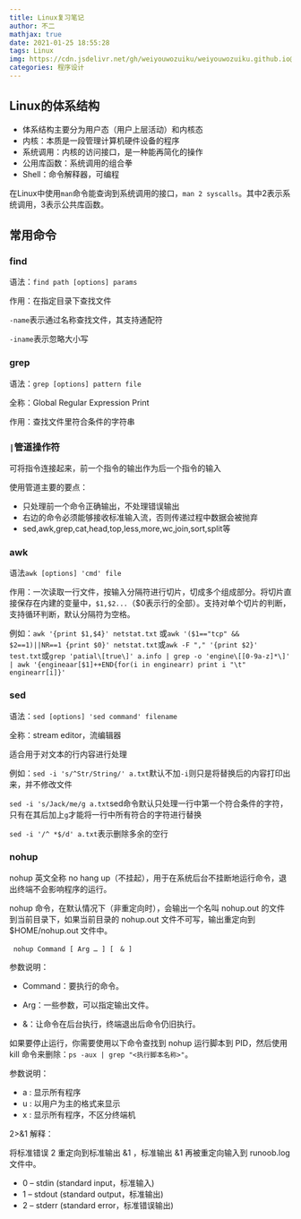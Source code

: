 ```yaml
---
title: Linux复习笔记
author: 不二
mathjax: true
date: 2021-01-25 18:55:28
tags: Linux
img: https://cdn.jsdelivr.net/gh/weiyouwozuiku/weiyouwozuiku.github.io@src/source/_posts/PageImg/linux.jpg
categories: 程序设计
---
```


## Linux的体系结构

- 体系结构主要分为用户态（用户上层活动）和内核态
- 内核：本质是一段管理计算机硬件设备的程序
- 系统调用：内核的访问接口，是一种能再简化的操作
- 公用库函数：系统调用的组合拳
- Shell：命令解释器，可编程

在Linux中使用`man`命令能查询到系统调用的接口，`man 2 syscalls`。其中2表示系统调用，3表示公共库函数。

## 常用命令

### find

语法：`find path [options] params`

作用：在指定目录下查找文件

`-name`表示通过名称查找文件，其支持通配符

`-iname`表示忽略大小写

### grep

语法：`grep [options] pattern file`

全称：Global Regular Expression Print

作用：查找文件里符合条件的字符串

### `|`管道操作符

可将指令连接起来，前一个指令的输出作为后一个指令的输入

使用管道主要的要点：

- 只处理前一个命令正确输出，不处理错误输出
- 右边的命令必须能够接收标准输入流，否则传递过程中数据会被抛弃
- sed,awk,grep,cat,head,top,less,more,wc,join,sort,split等

### awk

语法`awk [options] 'cmd' file`

作用：一次读取一行文件，按输入分隔符进行切片，切成多个组成部分。将切片直接保存在内建的变量中，`$1,$2...`（$0表示行的全部）。支持对单个切片的判断，支持循环判断，默认分隔符为空格。

例如：`awk '{print $1,$4}' netstat.txt` 或`awk '($1=="tcp" && $2==1)||NR==1 {print $0}' netstat.txt`或`awk -F "," '{print $2}' test.txt`或`grep 'patial\[true\]' a.info | grep -o 'engine\[[0-9a-z]*\]' | awk '{engineaar[$1]++END{for(i in enginearr) print i "\t" enginearr[i]}'`

### sed

语法：`sed [options] 'sed command' filename`

全称：stream editor，流编辑器

适合用于对文本的行内容进行处理

例如：`sed -i 's/^Str/String/' a.txt`默认不加`-i`则只是将替换后的内容打印出来，并不修改文件

`sed -i 's/Jack/me/g a.txt`sed命令默认只处理一行中第一个符合条件的字符，只有在其后加上`g`才能将一行中所有符合的字符进行替换  

`sed -i '/^ *$/d' a.txt`表示删除多余的空行

### nohup

nohup 英文全称 no hang up（不挂起），用于在系统后台不挂断地运行命令，退出终端不会影响程序的运行。

nohup 命令，在默认情况下（非重定向时），会输出一个名叫 nohup.out 的文件到当前目录下，如果当前目录的 nohup.out 文件不可写，输出重定向到 $HOME/nohup.out 文件中。

```shell
 nohup Command [ Arg … ] [　& ]
 ```

 参数说明：

- Command：要执行的命令。

- Arg：一些参数，可以指定输出文件。

- &：让命令在后台执行，终端退出后命令仍旧执行。

如果要停止运行，你需要使用以下命令查找到 nohup 运行脚本到 PID，然后使用 kill 命令来删除：`ps -aux | grep "<执行脚本名称>"`。

参数说明：

- a : 显示所有程序
- u : 以用户为主的格式来显示
- x : 显示所有程序，不区分终端机

2>&1 解释：

将标准错误 2 重定向到标准输出 &1 ，标准输出 &1 再被重定向输入到 runoob.log 文件中。

- 0 – stdin (standard input，标准输入)
- 1 – stdout (standard output，标准输出)
- 2 – stderr (standard error，标准错误输出)
